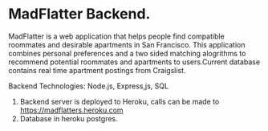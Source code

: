 # MadFlatter Backend.

MadFlatter is a web application that helps people find compatible roommates and desirable apartments in San Francisco.
This application combines personal preferences and a two sided matching alogrithms to recommend potential roommates and apartments to users.Current database contains real time apartment postings from Craigslist.

Backend Technologies: Node.js, Express,js, SQL

1. Backend server is deployed to Heroku, calls can be made to https://madflatters.heroku.com
2. Database in heroku postgres.


